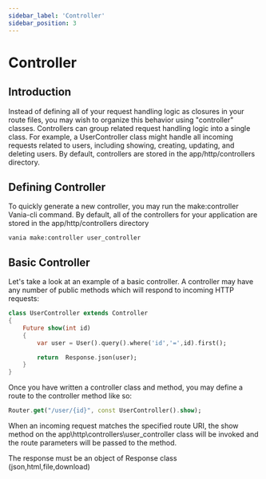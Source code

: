 ```yaml
---
sidebar_label: 'Controller'
sidebar_position: 3
---
```


# Controller

## Introduction

Instead of defining all of your request handling logic as closures in your route files, you may wish to organize this behavior using "controller" classes. Controllers can group related request handling logic into a single class. For example, a UserController class might handle all incoming requests related to users, including showing, creating, updating, and deleting users. By default, controllers are stored in the app/http/controllers directory.

## Defining Controller

To quickly generate a new controller, you may run the make:controller Vania-cli command. By default, all of the controllers for your application are stored in the app/http/controllers directory

```shell
vania make:controller user_controller
```

## Basic Controller

Let's take a look at an example of a basic controller. A controller may have any number of public methods which will respond to incoming HTTP requests:

```dart
class UserController extends Controller
{
    Future show(int id)
    {
        var user = User().query().where('id','=',id).first();

        return  Response.json(user);
    }
}
```

Once you have written a controller class and method, you may define a route to the controller method like so:

```dart
Router.get("/user/{id}", const UserController().show);
```

When an incoming request matches the specified route URI, the show method on the app\http\controllers\user_controller class will be invoked and the route parameters will be passed to the method.

The response must be an object of Response class (json,html,file,download)
